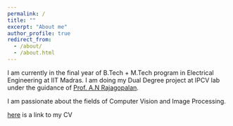 ```yaml
---
permalink: /
title: ""
excerpt: "About me"
author_profile: true
redirect_from: 
  - /about/
  - /about.html
---
```


I am currently in the final year of B.Tech + M.Tech program in Electrical Engineering at IIT Madras. I am doing my Dual Degree project at IPCV lab under the guidance of [Prof. A.N Rajagopalan](http://www.ee.iitm.ac.in/ipcvlab/faculty). 

I am passionate about the fields of Computer Vision and Image Processing.

[here](https://anshulbshah.github.io/files/Anshul.pdf) is a link to my CV
